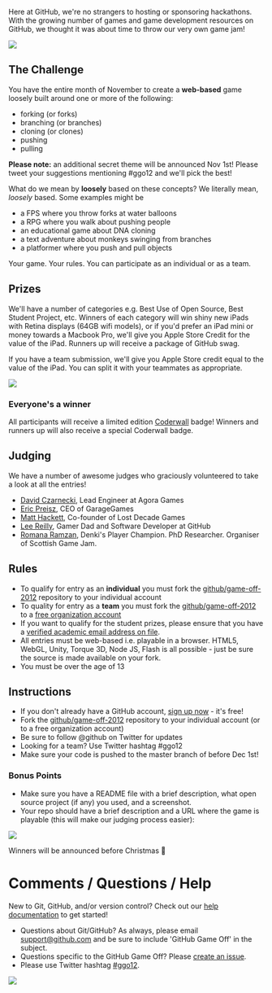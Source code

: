 Here at GitHub, we're no strangers to hosting or sponsoring hackathons. With the growing number of games and game development resources on GitHub, we thought it was about time to throw our very own game jam!

<img src="http://f.cl.ly/items/331q0G0c0S301F1K2L0i/Screen%20Shot%202012-10-24%20at%205.17.58%20PM.png" style="border: 0;">

## The Challenge

You have the entire month of November to create a **web-based** game loosely built around one or more of the following:

* forking (or forks)
* branching (or branches)
* cloning (or clones)
* pushing
* pulling

**Please note:** an additional secret theme will be announced Nov 1st! Please tweet your suggestions mentioning #ggo12 and we'll pick the best!

What do we mean by **loosely** based on these concepts? We literally mean, *loosely* based. Some examples might be

* a FPS where you throw forks at water balloons
* a RPG where you walk about pushing people
* an educational game about DNA cloning
* a text adventure about monkeys swinging from branches
* a platformer where you push and pull objects

Your game. Your rules. You can participate as an individual or as a team.

## Prizes

We'll have a number of categories e.g. Best Use of Open Source, Best Student Project, etc. Winners of each category will win shiny new iPads with Retina displays (64GB wifi models), or if you'd prefer an iPad mini or money towards a Macbook Pro, we'll give you Apple Store Credit for the value of the iPad. Runners up will receive a package of GitHub swag.

If you have a team submission, we'll give you Apple Store credit equal to the value of the iPad. You can split it with your teammates as appropriate.

![](http://i.imgur.com/lxZrD.png)

### Everyone's a winner

All participants will receive a limited edition [Coderwall](http://www.coderwall.com) badge! Winners and runners up will also receive a special Coderwall badge.

## Judging

We have a number of awesome judges who graciously volunteered to take a look at all the entries!

* [David Czarnecki](http://twitter.com/CzarneckiD), Lead Engineer at Agora Games
* [Eric Preisz](https://twitter.com/epreisz), CEO of GarageGames
* [Matt Hackett](https://twitter.com/#!/richtaur), Co-founder of Lost Decade Games
* [Lee Reilly](http://twitter.com/leereilly), Gamer Dad and Software Developer at GitHub
* [Romana Ramzan](https://twitter.com/Manak/), Denki's Player Champion. PhD Researcher. Organiser of Scottish Game Jam.


## Rules

* To qualify for entry as an **individual** you must fork the [github/game-off-2012](https://github.com/github/game-off-2012) repository to your individual account
* To quality for entry as a **team** you must fork the [github/game-off-2012](https://github.com/github/game-off-2012) to a [free organization account](https://github.com/settings/organizations)
* If you want to qualify for the student prizes, please ensure that you have a [verified academic email address on file](https://github.com/edu).
* All entries must be web-based i.e. playable in a browser. HTML5, WebGL, Unity, Torque 3D, Node JS, Flash is all possible - just be sure the source is made available on your fork.
* You must be over the age of 13

## Instructions

* If you don't already have a GitHub account, [sign up now](https://github.com/signup/free) - it's free!
* Fork the [github/game-off-2012](https://github.com/github/game-off-2012) repository to your individual account (or to a free organization account)
* Be sure to follow @github on Twitter for updates
* Looking for a team? Use Twitter hashtag #ggo12
* Make sure your code is pushed to the master branch of before Dec 1st!

### Bonus Points

* Make sure you have a README file with a brief description, what open source project (if any) you used, and a screenshot.
* Your repo should have a brief description and a URL where the game is playable (this will make our judging process easier):

![](https://img.skitch.com/20121010-x2ecpu95fi91us6hbfehg2dgit.png)

Winners will be announced before Christmas :santa:

# Comments / Questions / Help

New to Git, GitHub, and/or version control? Check out our [help documentation](https://help.github.com/) to get started!

* Questions about Git/GitHub? As always, please email support@github.com and be sure to include 'GitHub Game Off' in the subject.
* Questions specific to the GitHub Game Off? Please [create an issue](https://github.com/github/game-off-2012/issues/new).
* Please use Twitter hashtag [#ggo12](https://twitter.com/search/realtime?q=%23ggo12).

![](http://i.imgur.com/SldMw.jpg)
